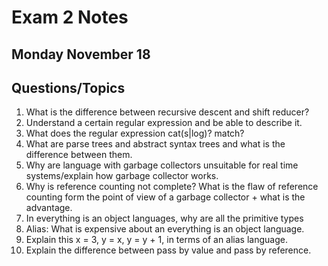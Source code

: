 # Exam 2 Notes
## Monday November 18

## Questions/Topics
1. What is the difference between recursive descent and shift reducer?
2. Understand a certain regular expression and be able to describe it.
3. What does the regular expression cat(s|log)? match?
4. What are parse trees and abstract syntax trees and what is the difference between them.
5. Why are language with garbage collectors unsuitable for real time systems/explain how garbage collector works.
6. Why is reference counting not complete? What is the flaw of reference counting form the point of view of a garbage collector + what is the advantage.
7. In everything is an object languages, why are all the primitive types
8. Alias: What is expensive about an everything is an object language.
9. Explain this x = 3, y = x, y = y + 1, in terms of an alias language.
10. Explain the difference between pass by value and pass by reference.

